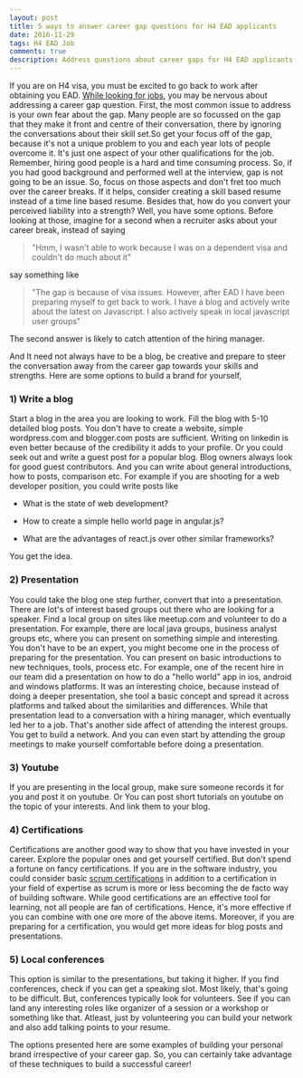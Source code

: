 ```yaml
---
layout: post
title: 5 ways to answer career gap questions for H4 EAD applicants
date: 2016-11-29
tags: H4 EAD Job
comments: true
description: Address questions about career gaps for H4 EAD applicants
---
```

If you are on H4 visa, you must be excited to go back to work after obtaining you EAD. [While looking for jobs](/7-alternative-job-search-options-for-h4-ead-applicants/), you may be nervous about addressing a career gap question. 
First, the most common issue to address is your own fear about the gap. Many people are so focussed on the gap that they make it front and centre of their conversation, there by ignoring the  conversations about their skill set.So get your focus off of the gap, because it's not a unique problem to you and each year lots of people overcome it. It's just one aspect of your other qualifications for the job. Remember, hiring good people is a hard and time consuming process. So, if you had good background and performed well at the interview, gap is not going to be an issue. So, focus on those aspects and don't fret too much over the career breaks. If it helps, consider creating a skill based resume instead of a time line based resume. 
Besides that, how do you convert your perceived liability into a strength? Well, you have some options. 
Before looking at those, imagine for a second when a recruiter asks about your career break, instead of saying 

> "Hmm, I wasn't able to work because I was on a dependent visa and couldn't do much about it"   

say something like  

> "The gap is because of visa issues. However, after EAD I have been preparing myself to get back to work. I have a blog and actively 
> write about the latest on Javascript. I also actively speak in local javascript user groups"
   
The second answer is likely to catch attention of the hiring manager.

And It need not always have to be a blog, be creative and prepare to steer the conversation away from the career gap towards your skills and strengths.
Here are some options to build a brand for yourself,

### 1) Write a blog 
Start a blog in the area you are looking to work. Fill the blog with 5-10 detailed blog posts. You don't have to create a website, simple wordpress.com and blogger.com posts are sufficient.
	Writing on linkedin is even better because of the credibility it adds to your profile. Or you could seek out and write a guest post for a popular blog. Blog owners always look for good guest contributors. 
	And you can write about general introductions, how to posts, comparison etc. 
	For example if you are shooting for a web developer position, you could write posts like 
  
 * What is the state of web development?  
 
 * How to create a simple hello world page in angular.js?  
 
 * What are the advantages of react.js over other similar frameworks?  

You get the idea.
		
### 2) Presentation
You could take the blog one step further, convert that into a presentation. There are lot's of interest based groups out there who are looking for a speaker.
	Find a local group on sites like meetup.com and volunteer to do a presentation. For example, there are local java groups, business analyst groups etc, where you can
	present on something simple and interesting. You don't have to be an expert, you might become one in the process of preparing for the presentation. You can present on basic introductions to new techniques, tools, process etc. 
	For example, one of the recent hire in our team did a presentation on how to do a "hello world" app in ios, android and windows platforms. It was an interesting choice, because instead of doing a deeper presentation, she tool a basic concept and spread it across platforms and talked about the similarities and differences.
	While that presentation lead to a conversation with a hiring manager, which eventually led her to a job. 
	That's another side affect of attending the interest groups. You get to build a network. And you can even start by attending the group meetings to make yourself comfortable before doing a presentation. 
	
### 3) Youtube
If you are presenting in the local group, make sure someone records it for you and post it on youtube. Or You can post short tutorials on youtube on the topic of your interests.
And link them to your blog.

### 4) Certifications
Certifications are another good way to show that you have invested in your career. Explore the popular ones and get yourself certified. But don't spend a fortune on fancy certifications.
If you are in the software industry, you could consider basic [scrum certifications](www.scrum.org) in addition to a certification in your field of expertise as scrum is more or less becoming the de facto way of building software. While good certifications are an effective tool for learning, not all people are fan of certifications. Hence, it's more effective if you can combine with one ore more of the above items. Moreover, if you are preparing for a certification, you would get more ideas for blog posts and presentations. 

### 5) Local conferences
This option is similar to the presentations, but taking it higher. If you find conferences, check if you can get a speaking slot. Most likely, that's going to be difficult. But, conferences typically look for volunteers. See if you can land any interesting roles like organizer of a session or a workshop or something like that. Atleast, just by volunteering you can build your network and also add talking points to your resume. 
	
The options presented here are some examples of building your personal brand irrespective of your career gap. So, you can certainly take advantage of these techniques to build a successful career! 
